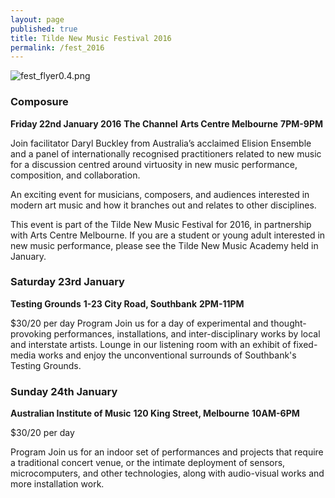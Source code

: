 ```yaml
---
layout: page
published: true
title: Tilde New Music Festival 2016
permalink: /fest_2016
---
```


![fest_flyer0.4.png]({{site.baseurl}}/images/fest_flyer0.4.png)

### Composure

**Friday 22nd January 2016**
**The Channel**
**Arts Centre Melbourne**
**7PM-9PM**

Join facilitator Daryl Buckley from Australia’s acclaimed Elision Ensemble and a panel of internationally recognised practitioners related to new music for a discussion centred around virtuosity in new music performance, composition, and collaboration.

An exciting event for musicians, composers, and audiences interested in modern art music and how it branches out and relates to other disciplines.

This event is part of the Tilde New Music Festival for 2016, in partnership with Arts Centre Melbourne. If you are a student or young adult interested in new music performance, please see the Tilde New Music Academy held in January.

 
### Saturday 23rd January
**Testing Grounds**
**1-23 City Road, Southbank**
**2PM-11PM**

$30/20 per day
Program
Join us for a day of experimental and thought-provoking performances, installations, and inter-disciplinary works by local and interstate artists. Lounge in our listening room with an exhibit of fixed-media works and enjoy the unconventional surrounds of Southbank's Testing Grounds.

 
### Sunday 24th January
**Australian Institute of Music**
**120 King Street, Melbourne**
**10AM-6PM**

$30/20 per day

Program
Join us for an indoor set of performances and projects that require a traditional concert venue, or the intimate deployment of sensors, microcomputers, and other technologies, along with audio-visual works and more installation work.


